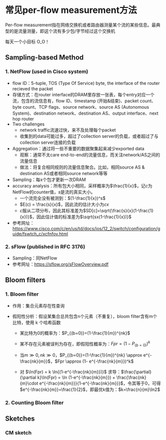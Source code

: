 # 常见per-flow measurement方法

Per-flow measurement指在网络交换机或者路由器测量某个流的某些信息。最典型的是流量测量，即这个流有多少包/字节经过这个交换机



每天一个小目标 O_O！



## Sampling-based Method

### 1. NetFlow (used in Cisco system)

- flow ID：5-tuple, TOS (Type Of Service) byte, the interface of the router recieved the packet
- 存储方式：在router interface的DRAM里存放一张表，每个entry对应一个流，包含的流信息有，flow ID、timestamp (开始&结束)、packet count、byte count、TCP flags、source network、source AS (Autonomous System)、destination network、destination AS、output interface、next hop router
- Two challenges
  - network traffic流速过快，来不及处理每个packet
  - 收集到的data可能过多，超过了collection server的负载，或者超过了与collection server连接的负载
- Aggregation：通过将一些不重要的数据聚集起来减少exported data
  - 观察：通常不太care end-to-end的流量信息，而关注network/AS之间的流量信息
  - 做法：将复合相同规则的流量信息聚合。比如，相同source AS & destination AS或者相同source network等等
- Sampling：每x个包才更新一次DRAM
- accuracy analysis：所有包大小相同，采样概率为$\frac{1}{x}$，记$c$为NetFlow的counter值，$s$是流的真实大小。
  - 一个流完全没有被测到：$(1-\frac{1}{x})^s$
  - $E(c) = \frac{s}{x}​$，因此流的估计大小为$cx​$
  - $c$服从二项分布，因此其标准差为$SD[c]=\sqrt{\frac{s}{x}(1-\frac{1}{x})}$，因此估计值的标准差为$\sqrt{sx(1-\frac{1}{x})}$
- 参考网址：https://www.cisco.com/c/en/us/td/docs/ios/12_2/switch/configuration/guide/fswtch_c/xcfnfov.html

### 2. sFlow (published in RFC 3176)

- Sampling：同NetFlow
- 参考网址：https://sflow.org/sFlowOverview.pdf

## Bloom filters

### 1. Bloom filter
- 作用：集合元素存在性查询

- 假阳性分析：假设某集合总共包含n个元素（不重复），bloom filter含有m个比特，使用 k 个哈希函数

  - 某比特为0的概率为：$P_{(b=0)}=(1-\frac{1}{m})^{nk}​$

  - 某不存在元素被误判为存在，即假阳性概率为：$Fpr = (1-P_{(b=0)})^k$

  - 当$m \gg 0, nk \gg 0$，$P_{(b=0)}=(1-\frac{1}{m})^{nk} \approx e^{-\frac{nk}{m}}$，$Fpr \approx (1- e^{-\frac{nk}{m}})^k$

  - 对 $\ln(Fpr) = k \ln{(1-e^{-\frac{nk}{m}})}$ 求导：$\frac{\partial}{\partial k}\ln(Fpr) = \ln (1-e^{-\frac{nk}{m}}) + \frac{\frac{nk}{m}\cdot e^{-\frac{nk}{m}}}{1-e^{-\frac{nk}{m}}}$，令其等于0，可得$e^{-\frac{nk}{m}}=\frac{1}{2}$，即最优k值为：$k=\frac{n}{m}\ln2$

### 2. Counting Bloom filter

## Sketches

### CM sketch

